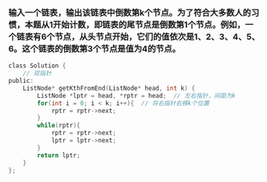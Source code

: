 ### 输入一个链表，输出该链表中倒数第k个节点。为了符合大多数人的习惯，本题从1开始计数，即链表的尾节点是倒数第1个节点。例如，一个链表有6个节点，从头节点开始，它们的值依次是1、2、3、4、5、6。这个链表的倒数第3个节点是值为4的节点。
```c
class Solution {
    // 双指针
public:
    ListNode* getKthFromEnd(ListNode* head, int k) {
        ListNode *lptr = head, *rptr = head;  // 左右指针，间距为k
        for(int i = 0; i < k; i++){  // 将右指针右移k个位置
            rptr = rptr->next;
        }
        while(rptr){
            rptr = rptr->next;
            lptr = lptr->next;
        }
        return lptr;
    }
};
```